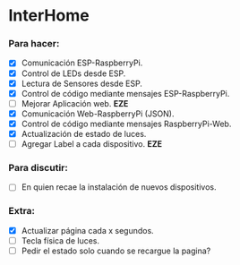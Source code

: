 # InterHome

### Para hacer:
- [x] Comunicación ESP-RaspberryPi.
- [x] Control de LEDs desde ESP.
- [x] Lectura de Sensores desde ESP.
- [x] Control de código mediante mensajes ESP-RaspberryPi.
- [ ] Mejorar Aplicación web. __EZE__
- [x] Comunicación Web-RaspberryPi (JSON).
- [x] Control de código mediante mensajes RaspberryPi-Web.
- [x] Actualización de estado de luces.
- [ ] Agregar Label a cada dispositivo. __EZE__
### Para discutir:
- [ ] En quien recae la instalación de nuevos dispositivos. 
### Extra:
- [x] Actualizar página cada x segundos.
- [ ] Tecla física de luces.
- [ ] Pedir el estado solo cuando se recargue la pagina?